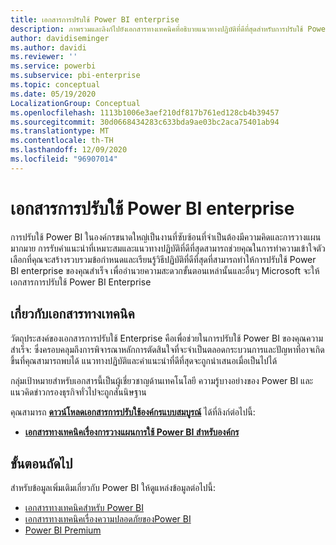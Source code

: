 ```yaml
---
title: เอกสารการปรับใช้ Power BI enterprise
description: ภาพรวมและลิงก์ไปยังเอกสารทางเทคนิคที่อธิบายแนวทางปฏิบัติที่ดีที่สุดสำหรับการปรับใช้ Power BI ในองค์กร
author: davidiseminger
ms.author: davidi
ms.reviewer: ''
ms.service: powerbi
ms.subservice: pbi-enterprise
ms.topic: conceptual
ms.date: 05/19/2020
LocalizationGroup: Conceptual
ms.openlocfilehash: 1113b1006e3aef210df817b761ed128cb4b39457
ms.sourcegitcommit: 30d0668434283c633bda9ae03bc2aca75401ab94
ms.translationtype: MT
ms.contentlocale: th-TH
ms.lasthandoff: 12/09/2020
ms.locfileid: "96907014"
---
```

# <a name="power-bi-enterprise-deployment-whitepaper"></a>เอกสารการปรับใช้ Power BI enterprise

การปรับใช้ Power BI ในองค์กรขนาดใหญ่เป็นงานที่ซับซ้อนที่จำเป็นต้องมีความคิดและการวางแผนมากมาย การรับคำแนะนำที่เหมาะสมและแนวทางปฏิบัติที่ดีที่สุดสามารถช่วยคุณในการทำความเข้าใจตัวเลือกที่คุณจะสร้างรวบรวมข้อกำหนดและเรียนรู้วิธีปฏิบัติที่ดีที่สุดที่สามารถทำให้การปรับใช้ Power BI enterprise ของคุณสำเร็จ เพื่ออำนวยความสะดวกขั้นตอนเหล่านั้นและอื่นๆ Microsoft จะให้เอกสารการปรับใช้ Power BI Enterprise

## <a name="about-the-whitepaper"></a>เกี่ยวกับเอกสารทางเทคนิค
วัตถุประสงค์ของเอกสารการปรับใช้ Enterprise คือเพื่อช่วยในการปรับใช้ Power BI ของคุณความสำเร็จ: ซึ่งครอบคลุมถึงการพิจารณาหลักการตัดสินใจที่จะจำเป็นตลอดกระบวนการและปัญหาที่อาจเกิดขึ้นที่คุณสามารถพบได้ แนวทางปฏิบัติและคำแนะนำที่ดีที่สุดจะถูกนำเสนอเมื่อเป็นไปได้

กลุ่มเป้าหมายสำหรับเอกสารนี้เป็นผู้เชี่ยวชาญด้านเทคโนโลยี ความรู้บางอย่างของ Power BI และแนวคิดข่าวกรองธุรกิจทั่วไปจะถูกสันนิษฐาน

คุณสามารถ [**ดาวน์โหลดเอกสารการปรับใช้องค์กรแบบสมบูรณ์**](https://aka.ms/PBIEnterpriseDeploymentWP) ได้ที่ลิงก์ต่อไปนี้: 

* [**เอกสารทางเทคนิคเรื่องการวางแผนการใช้ Power BI สำหรับองค์กร**](https://aka.ms/PBIEnterpriseDeploymentWP)

## <a name="next-steps"></a>ขั้นตอนถัดไป

สำหรับข้อมูลเพิ่มเติมเกี่ยวกับ Power BI ให้ดูแหล่งข้อมูลต่อไปนี้:

- [เอกสารทางเทคนิคสำหรับ Power BI](whitepapers.md)
- [เอกสารทางเทคนิคเรื่องความปลอดภัยของPower BI](whitepaper-powerbi-security.md)
- [Power BI Premium](https://aka.ms/pbipremiumwhitepaper)

